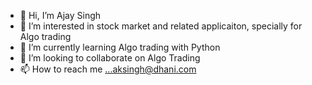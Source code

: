 - 👋 Hi, I’m Ajay Singh
- 👀 I’m interested in stock market and related applicaiton, specially for Algo trading 
- 🌱 I’m currently learning Algo trading with Python
- 💞️ I’m looking to collaborate on Algo Trading 
- 📫 How to reach me ...aksingh@dhani.com

<!---
ajaysinghib/ajaysinghib is a ✨ special ✨ repository because its `README.md` (this file) appears on your GitHub profile.
You can click the Preview link to take a look at your changes.
--->
